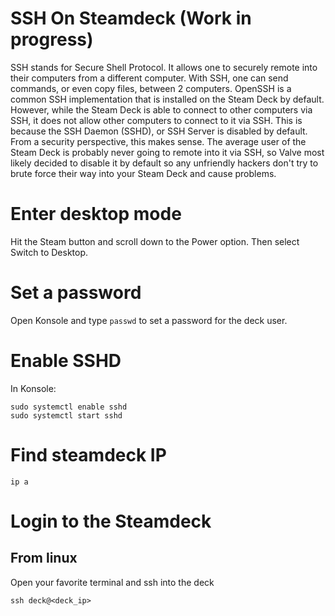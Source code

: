 # SSH On Steamdeck (Work in progress)
SSH stands for Secure Shell Protocol. It allows one to securely remote into their computers from a different computer. With SSH, one can send commands, or even copy files, between 2 computers. OpenSSH is a common SSH implementation that is installed on the Steam Deck by default. However, while the Steam Deck is able to connect to other computers via SSH, it does not allow other computers to connect to it via SSH. This is because the SSH Daemon (SSHD), or SSH Server is disabled by default. From a security perspective, this makes sense. The average user of the Steam Deck is probably never going to remote into it via SSH, so Valve most likely decided to disable it by default so any unfriendly hackers don't try to brute force their way into your Steam Deck and cause problems.

# Enter desktop mode
Hit the Steam button and scroll down to the Power option. Then select Switch to Desktop.

# Set a password

Open Konsole and type `passwd` to set a password for the deck user.

# Enable SSHD

In Konsole:

```
sudo systemctl enable sshd
sudo systemctl start sshd
```

# Find steamdeck IP
```
ip a
```

# Login to the Steamdeck

## From linux
Open your favorite terminal and ssh into the deck

```
ssh deck@<deck_ip>
```
